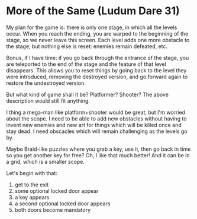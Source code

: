 More of the Same (Ludum Dare 31)
===

My plan for the game is: there is only one stage, in which all the levels occur. When you reach the ending, you are warped to the beginning of the stage, so we never leave this screen. Each level adds one more obstacle to the stage, but nothing else is reset: enemies remain defeated, etc.

Bonus, if I have time: if you go back through the entrance of the stage, you are teleported to the end of the stage and the feature of that level disappears. This allows you to reset things by going back to the level they were introduced, removing the destroyed version, and go forward again to restore the undestroyed version.

But what kind of game shall it be? Platformer? Shooter? The above description would still fit anything.

I thing a mega-man like platform+shooter would be great, but I'm worried about the scope. I need to be able to add new obstacles without having to invent new enemies and new art for things which will be killed once and stay dead. I need obscacles which will remain challenging as the levels go by.

Maybe Braid-like puzzles where you grab a key, use it, then go back in time so you get another key for free? Oh, I like that much better! And it can be in a grid, which is a smaller scope.

Let's begin with that:

1. get to the exit
1. some optional locked door appear
1. a key appears
1. a second optional locked door appears
1. both doors become mandatory
